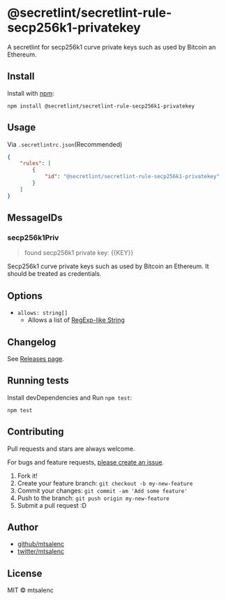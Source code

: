 # @secretlint/secretlint-rule-secp256k1-privatekey

A secretlint for secp256k1 curve private keys such as used by Bitcoin an Ethereum.

## Install

Install with [npm](https://www.npmjs.com/):

    npm install @secretlint/secretlint-rule-secp256k1-privatekey

## Usage

Via `.secretlintrc.json`(Recommended)

```json
{
    "rules": [
        {
            "id": "@secretlint/secretlint-rule-secp256k1-privatekey"
        }
    ]
}
```


## MessageIDs

### secp256k1Priv
> found secp256k1 private key: {{KEY}}

Secp256k1 curve private keys such as used by Bitcoin an Ethereum.
It should be treated as credentials.

## Options

- `allows: string[]`
    - Allows a list of [RegExp-like String](https://github.com/textlint/regexp-string-matcher#regexp-like-string)

## Changelog

See [Releases page](https://github.com/secretlint/secretlint/releases).

## Running tests

Install devDependencies and Run `npm test`:

    npm test

## Contributing

Pull requests and stars are always welcome.

For bugs and feature requests, [please create an issue](https://github.com/secretlint/secretlint/issues).

1. Fork it!
2. Create your feature branch: `git checkout -b my-new-feature`
3. Commit your changes: `git commit -am 'Add some feature'`
4. Push to the branch: `git push origin my-new-feature`
5. Submit a pull request :D

## Author

- [github/mtsalenc](https://github.com/mtsalenc)
- [twitter/mtsalenc](https://twitter.com/mtsalenc)

## License

MIT © mtsalenc
